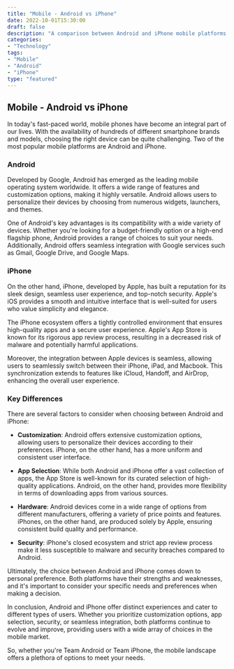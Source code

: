 ```yaml
--- 
title: "Mobile - Android vs iPhone"
date: 2022-10-01T15:30:00
draft: false
description: "A comparison between Android and iPhone mobile platforms."
categories:
- "Technology"
tags:
- "Mobile"
- "Android"
- "iPhone"
type: "featured"
--- 
```


## Mobile - Android vs iPhone

In today's fast-paced world, mobile phones have become an integral part of our lives. With the availability of hundreds of different smartphone brands and models, choosing the right device can be quite challenging. Two of the most popular mobile platforms are Android and iPhone.

### Android

Developed by Google, Android has emerged as the leading mobile operating system worldwide. It offers a wide range of features and customization options, making it highly versatile. Android allows users to personalize their devices by choosing from numerous widgets, launchers, and themes.

One of Android's key advantages is its compatibility with a wide variety of devices. Whether you're looking for a budget-friendly option or a high-end flagship phone, Android provides a range of choices to suit your needs. Additionally, Android offers seamless integration with Google services such as Gmail, Google Drive, and Google Maps.

### iPhone

On the other hand, iPhone, developed by Apple, has built a reputation for its sleek design, seamless user experience, and top-notch security. Apple's iOS provides a smooth and intuitive interface that is well-suited for users who value simplicity and elegance.

The iPhone ecosystem offers a tightly controlled environment that ensures high-quality apps and a secure user experience. Apple's App Store is known for its rigorous app review process, resulting in a decreased risk of malware and potentially harmful applications.

Moreover, the integration between Apple devices is seamless, allowing users to seamlessly switch between their iPhone, iPad, and Macbook. This synchronization extends to features like iCloud, Handoff, and AirDrop, enhancing the overall user experience.

### Key Differences

There are several factors to consider when choosing between Android and iPhone:

- **Customization**: Android offers extensive customization options, allowing users to personalize their devices according to their preferences. iPhone, on the other hand, has a more uniform and consistent user interface.

- **App Selection**: While both Android and iPhone offer a vast collection of apps, the App Store is well-known for its curated selection of high-quality applications. Android, on the other hand, provides more flexibility in terms of downloading apps from various sources.

- **Hardware**: Android devices come in a wide range of options from different manufacturers, offering a variety of price points and features. iPhones, on the other hand, are produced solely by Apple, ensuring consistent build quality and performance.

- **Security**: iPhone's closed ecosystem and strict app review process make it less susceptible to malware and security breaches compared to Android.

Ultimately, the choice between Android and iPhone comes down to personal preference. Both platforms have their strengths and weaknesses, and it's important to consider your specific needs and preferences when making a decision.

In conclusion, Android and iPhone offer distinct experiences and cater to different types of users. Whether you prioritize customization options, app selection, security, or seamless integration, both platforms continue to evolve and improve, providing users with a wide array of choices in the mobile market.

So, whether you're Team Android or Team iPhone, the mobile landscape offers a plethora of options to meet your needs.

